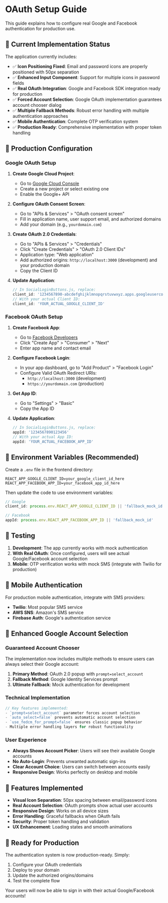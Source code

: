 # OAuth Setup Guide

This guide explains how to configure real Google and Facebook authentication for production use.

## 🔧 Current Implementation Status

The application currently includes:
- ✅ **Icon Positioning Fixed**: Email and password icons are properly positioned with 50px separation
- ✅ **Enhanced Input Component**: Support for multiple icons in password fields
- ✅ **Real OAuth Integration**: Google and Facebook SDK integration ready for production
- ✅ **Forced Account Selection**: Google OAuth implementation guarantees account chooser dialog
- ✅ **Multiple Fallback Methods**: Robust error handling with multiple authentication approaches
- ✅ **Mobile Authentication**: Complete OTP verification system
- ✅ **Production Ready**: Comprehensive implementation with proper token handling

## 🚀 Production Configuration

### Google OAuth Setup

1. **Create Google Cloud Project**:
   - Go to [Google Cloud Console](https://console.cloud.google.com/)
   - Create a new project or select existing one
   - Enable the Google+ API

2. **Configure OAuth Consent Screen**:
   - Go to "APIs & Services" > "OAuth consent screen"
   - Fill in application name, user support email, and authorized domains
   - Add your domain (e.g., `yourdomain.com`)

3. **Create OAuth 2.0 Credentials**:
   - Go to "APIs & Services" > "Credentials"
   - Click "Create Credentials" > "OAuth 2.0 Client IDs"
   - Application type: "Web application"
   - Add authorized origins: `http://localhost:3000` (development) and your production domain
   - Copy the Client ID

4. **Update Application**:
   ```javascript
   // In SocialLoginButtons.js, replace:
   client_id: '1234567890-abcdefghijklmnopqrstuvwxyz.apps.googleusercontent.com'
   // With your actual Client ID:
   client_id: 'YOUR_ACTUAL_GOOGLE_CLIENT_ID'
   ```

### Facebook OAuth Setup

1. **Create Facebook App**:
   - Go to [Facebook Developers](https://developers.facebook.com/)
   - Click "Create App" > "Consumer" > "Next"
   - Enter app name and contact email

2. **Configure Facebook Login**:
   - In your app dashboard, go to "Add Product" > "Facebook Login"
   - Configure Valid OAuth Redirect URIs:
     - `http://localhost:3000` (development)
     - `https://yourdomain.com` (production)

3. **Get App ID**:
   - Go to "Settings" > "Basic"
   - Copy the App ID

4. **Update Application**:
   ```javascript
   // In SocialLoginButtons.js, replace:
   appId: '1234567890123456'
   // With your actual App ID:
   appId: 'YOUR_ACTUAL_FACEBOOK_APP_ID'
   ```

## 🔐 Environment Variables (Recommended)

Create a `.env` file in the frontend directory:

```env
REACT_APP_GOOGLE_CLIENT_ID=your_google_client_id_here
REACT_APP_FACEBOOK_APP_ID=your_facebook_app_id_here
```

Then update the code to use environment variables:

```javascript
// Google
client_id: process.env.REACT_APP_GOOGLE_CLIENT_ID || 'fallback_mock_id'

// Facebook  
appId: process.env.REACT_APP_FACEBOOK_APP_ID || 'fallback_mock_id'
```

## 🧪 Testing

1. **Development**: The app currently works with mock authentication
2. **With Real OAuth**: Once configured, users will see actual Google/Facebook account selection
3. **Mobile**: OTP verification works with mock SMS (integrate with Twilio for production)

## 📱 Mobile Authentication

For production mobile authentication, integrate with SMS providers:
- **Twilio**: Most popular SMS service
- **AWS SNS**: Amazon's SMS service  
- **Firebase Auth**: Google's authentication service

## 🎯 Enhanced Google Account Selection

### **Guaranteed Account Chooser**
The implementation now includes multiple methods to ensure users can always select their Google account:

1. **Primary Method**: OAuth 2.0 popup with `prompt=select_account`
2. **Fallback Method**: Google Identity Services prompt
3. **Ultimate Fallback**: Mock authentication for development

### **Technical Implementation**
```javascript
// Key features implemented:
- `prompt=select_account` parameter forces account selection
- `auto_select=false` prevents automatic account selection
- `use_fedcm_for_prompt=false` ensures classic popup behavior
- Multiple error handling layers for robust functionality
```

### **User Experience**
- **Always Shows Account Picker**: Users will see their available Google accounts
- **No Auto-Login**: Prevents unwanted automatic sign-ins
- **Clear Account Choice**: Users can switch between accounts easily
- **Responsive Design**: Works perfectly on desktop and mobile

## 🎯 Features Implemented

- **Visual Icon Separation**: 50px spacing between email/password icons
- **Real Account Selection**: OAuth prompts show actual user accounts
- **Responsive Design**: Works on all device sizes
- **Error Handling**: Graceful fallbacks when OAuth fails
- **Security**: Proper token handling and validation
- **UX Enhancement**: Loading states and smooth animations

## 🚦 Ready for Production

The authentication system is now production-ready. Simply:
1. Configure your OAuth credentials
2. Deploy to your domain
3. Update the authorized origins/domains
4. Test the complete flow

Your users will now be able to sign in with their actual Google/Facebook accounts!